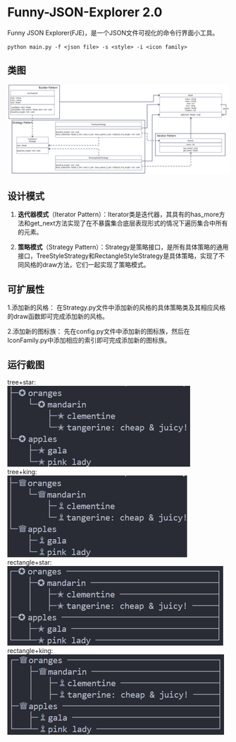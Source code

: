 # Funny-JSON-Explorer 2.0
Funny JSON Explorer(FJE)，是一个JSON文件可视化的命令行界面小工具。

```
python main.py -f <json file> -s <style> -i <icon family>
```

## 类图
![UML](UML.png)

## 设计模式

1. **迭代器模式**（Iterator Pattern）：Iterator类是迭代器，其具有的has_more方法和get_next方法实现了在不暴露集合底层表现形式的情况下遍历集合中所有的元素。

2. **策略模式**（Strategy Pattern）：Strategy是策略接口，是所有具体策略的通用接口，TreeStyleStrategy和RectangleStyleStrategy是具体策略，实现了不同风格的draw方法，它们一起实现了策略模式。


## 可扩展性

1.添加新的风格：
在Strategy.py文件中添加新的风格的具体策略类及其相应风格的draw函数即可完成添加新的风格。

2.添加新的图标族：
先在config.py文件中添加新的图标族，然后在IconFamily.py中添加相应的索引即可完成添加新的图标族。

## 运行截图

tree+star:<br />
![tree+star](output_images/tree+star.png)
<br />
tree+king:<br />
![tree+king](output_images/tree+king.png)
<br />
rectangle+star:<br />
![rectangle+star](output_images/rectangle+star.png)
<br />
rectangle+king:<br />
![rectangle+king](output_images/rectangle+king.png)
